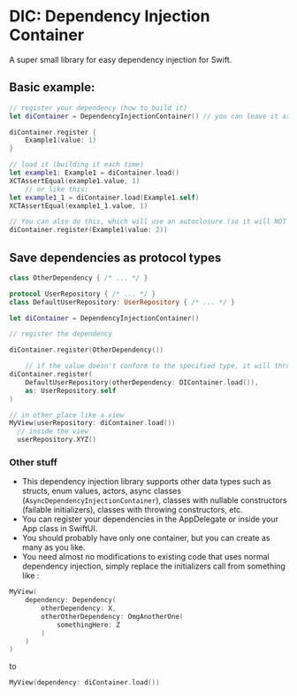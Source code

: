 # DIC: Dependency Injection Container

A super small library for easy dependency injection for Swift.

## Basic example:
```swift
// register your dependency (how to build it)
let diContainer = DependencyInjectionContainer() // you can leave it as a global variable for example

diContainer.register {
    Example1(value: 1)
}

// load it (building it each time)
let example1: Example1 = diContainer.load()
XCTAssertEqual(example1.value, 1)
    // or like this:
let example1_1 = diContainer.load(Example1.self)
XCTAssertEqual(example1_1.value, 1)
```

```swift
// You can also do this, which will use an autoclosure (so it will NOT create an object right now)
diContainer.register(Example1(value: 2))
```

## Save dependencies as protocol types

```swift
class OtherDependency { /* ... */ }

protocol UserRepository { /* ... */ }
class DefaultUserRepository: UserRepository { /* ... */ }

let diContainer = DependencyInjectionContainer()

// register the dependency

diContainer.register(OtherDependency())

    // if the value doesn't conform to the specified type, it will throw a COMPILATION error
diContainer.register(
    DefaultUserRepository(otherDependency: DIContainer.load()),
    as: UserRepository.self
)

// in other place like a view
MyView(userRepository: diContainer.load())
  // inside the view
  userRepository.XYZ()
```

### Other stuff
- This dependency injection library supports other data types such as structs, enum values, actors, async classes (`AsyncDependencyInjectionContainer`), classes with nullable constructors (failable initializers), classes with throwing constructors, etc.
- You can register your dependencies in the AppDelegate or inside your App class in SwiftUI.
- You should probably have only one container, but you can create as many as you like.
- You need almost no modifications to existing code that uses normal dependency injection, simply replace the initializers call from something like :
```swift
MyView(
    dependency: Dependency(
        otherDependency: X,
        otherOtherDependency: OmgAnotherOne(
            somethingHere: Z
        )
	)
)
``` 
to 
```swift
MyView(dependency: diContainer.load())
```

